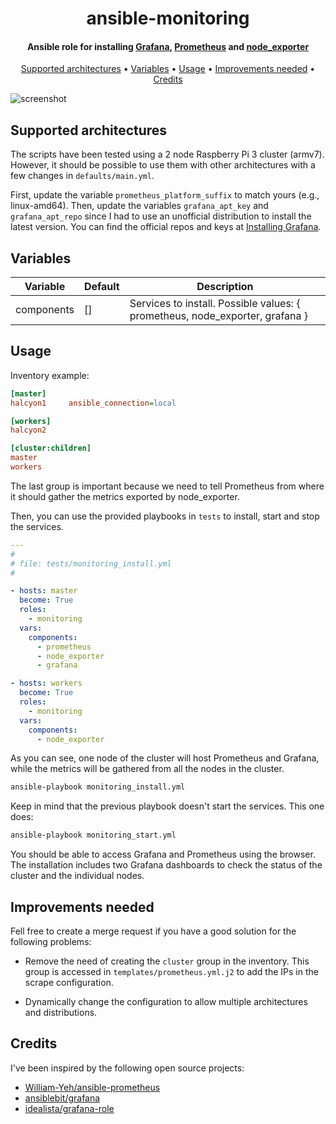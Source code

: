 <h1 align="center">ansible-monitoring</h1>

<h4 align="center">Ansible role for installing <a href="https://grafana.com">Grafana</a>, <a href="https://prometheus.io">Prometheus</a> and <a href="https://github.com/prometheus/node_exporter">node_exporter</a>
</h4>

<p align="center">
  <a href="#supported-architectures">Supported architectures</a> •
  <a href="#variables">Variables</a> •
  <a href="#usage">Usage</a> •
  <a href="#improvements-needed">Improvements needed</a> •
  <a href="#credits">Credits</a>
</p>

![screenshot](https://github.com/fdiazgon/fdiazgon.github.io/blob/master/art/ansible-monitoring.gif?raw=true)

## Supported architectures

The scripts have been tested using a 2 node Raspberry Pi 3 cluster (armv7). However, it should be possible to use them with other architectures with a few changes in `defaults/main.yml`.

First, update the variable `prometheus_platform_suffix` to match yours (e.g., linux-amd64). Then, update the variables `grafana_apt_key` and `grafana_apt_repo` since I had to use an unofficial distribution to install the latest version. You can find the official repos and keys at [Installing Grafana](http://docs.grafana.org/installation/).

## Variables

| Variable    | Default  | Description  |
|-------------|----------| -------------|
| components  | []       | Services to install. Possible values: { prometheus, node_exporter, grafana }  |

## Usage

Inventory example:

```ini
[master]
halcyon1     ansible_connection=local

[workers]
halcyon2

[cluster:children]
master
workers
```

The last group is important because we need to tell Prometheus from where it should gather the metrics exported by node_exporter.

Then, you can use the provided playbooks in `tests` to install, start and stop the services.

```yml
---
#
# file: tests/monitoring_install.yml
#

- hosts: master
  become: True
  roles:
    - monitoring
  vars:
    components:
      - prometheus
      - node_exporter
      - grafana

- hosts: workers
  become: True
  roles:
    - monitoring
  vars:
    components:
      - node_exporter
```
As you can see, one node of the cluster will host Prometheus and Grafana, while the metrics will be gathered from all the nodes in the cluster.

```bash
ansible-playbook monitoring_install.yml
```

Keep in mind that the previous playbook doesn't start the services. This one does:

```bash
ansible-playbook monitoring_start.yml
```

You should be able to access Grafana and Prometheus using the browser. The installation includes two Grafana dashboards to check the status of the cluster and the individual nodes.

## Improvements needed

Fell free to create a merge request if you have a good solution for the following problems:

* Remove the need of creating the `cluster` group in the inventory. This group is accessed in `templates/prometheus.yml.j2` to add the IPs in the scrape configuration.

* Dynamically change the configuration to allow multiple architectures and distributions.

## Credits

I've been inspired by the following open source projects:

* [William-Yeh/ansible-prometheus](https://github.com/William-Yeh/ansible-prometheus)
* [ansiblebit/grafana](https://github.com/ansiblebit/grafana)
* [idealista/grafana-role](https://github.com/idealista/grafana-role)
